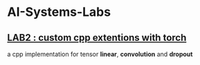 # AI-Systems-Labs

## [LAB2 : custom cpp extentions with torch](./mylab2)

a cpp implementation for tensor **linear**, **convolution** and **dropout**
